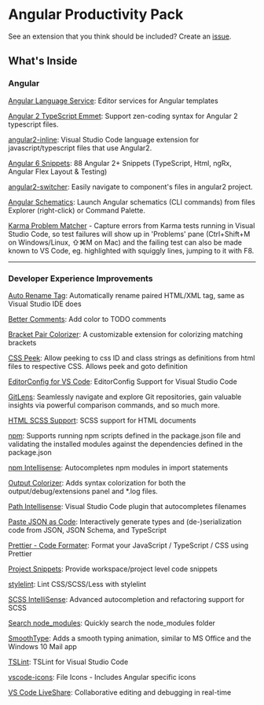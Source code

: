 # Angular Productivity Pack

See an extension that you think should be included? Create an [issue](https://github.com/devboosts/angular-productivity-pack/issues).

## What's Inside

### Angular
[Angular Language Service](https://marketplace.visualstudio.com/items?itemName=Angular.ng-template): Editor services for Angular templates

[Angular 2 TypeScript Emmet](https://marketplace.visualstudio.com/items?itemName=jakethashi.vscode-angular2-emmet): Support zen-coding syntax for Angular 2 typescript files.

[angular2-inline](https://marketplace.visualstudio.com/items?itemName=natewallace.angular2-inline): Visual Studio Code language extension for javascript/typescript files that use Angular2.

[Angular 6 Snippets](https://marketplace.visualstudio.com/items?itemName=Mikael.Angular-BeastCode): 88 Angular 2+ Snippets (TypeScript, Html, ngRx, Angular Flex Layout & Testing)

[angular2-switcher](https://marketplace.visualstudio.com/items?itemName=infinity1207.angular2-switcher): Easily navigate to component's files in angular2 project.

[Angular Schematics](https://marketplace.visualstudio.com/items?itemName=cyrilletuzi.angular-schematics): Launch Angular schematics (CLI commands) from files Explorer (right-click) or Command Palette.

[Karma Problem Matcher](https://marketplace.visualstudio.com/items?itemName=rctay.karma-problem-matcher) - Capture errors from Karma tests running in Visual Studio Code, so test failures will show up in 'Problems' pane (Ctrl+Shift+M on Windows/Linux, ⇧⌘M on Mac) and the failing test can also be made known to VS Code, eg. highlighted with squiggly lines, jumping to it with F8.

---
### Developer Experience Improvements

[Auto Rename Tag](https://marketplace.visualstudio.com/items?itemName=formulahendry.auto-rename-tag): Automatically rename paired HTML/XML tag, same as Visual Studio IDE does

[Better Comments](https://marketplace.visualstudio.com/items?itemName=aaron-bond.better-comments): Add color to TODO comments

[Bracket Pair Colorizer](https://marketplace.visualstudio.com/items?itemName=CoenraadS.bracket-pair-colorizer): A customizable extension for colorizing matching brackets

[CSS Peek](https://marketplace.visualstudio.com/items?itemName=pranaygp.vscode-css-peek): Allow peeking to css ID and class strings as definitions from html files to respective CSS. Allows peek and goto definition

[EditorConfig for VS Code](https://marketplace.visualstudio.com/items?itemName=EditorConfig.EditorConfig): EditorConfig Support for Visual Studio Code

[GitLens](https://marketplace.visualstudio.com/items?itemName=eamodio.gitlens): Seamlessly navigate and explore Git repositories, gain valuable insights via powerful comparison commands, and so much more.

[HTML SCSS Support](https://marketplace.visualstudio.com/items?itemName=P-de-Jong.vscode-html-scss): SCSS support for HTML documents

[npm](https://marketplace.visualstudio.com/items?itemName=eg2.vscode-npm-script): Supports running npm scripts defined in the package.json file and validating the installed modules against the dependencies defined in the package.json

[npm Intellisense](https://marketplace.visualstudio.com/items?itemName=christian-kohler.npm-intellisense): Autocompletes npm modules in import statements

[Output Colorizer](https://marketplace.visualstudio.com/items?itemName=IBM.output-colorizer): Adds syntax colorization for both the output/debug/extensions panel and *.log files.

[Path Intellisense](https://marketplace.visualstudio.com/items?itemName=christian-kohler.path-intellisense): Visual Studio Code plugin that autocompletes filenames

[Paste JSON as Code](https://marketplace.visualstudio.com/items?itemName=quicktype.quicktype): Interactively generate types and (de-)serialization code from JSON, JSON Schema, and TypeScript

[Prettier - Code Formater](https://marketplace.visualstudio.com/items?itemName=esbenp.prettier-vscode): Format your JavaScript / TypeScript / CSS using Prettier

[Project Snippets](https://marketplace.visualstudio.com/items?itemName=rebornix.project-snippets): Provide workspace/project level code snippets

[stylelint](https://marketplace.visualstudio.com/items?itemName=shinnn.stylelint): Lint CSS/SCSS/Less with stylelint

[SCSS IntelliSense](https://marketplace.visualstudio.com/items?itemName=mrmlnc.vscode-scss): Advanced autocompletion and refactoring support for SCSS

[Search node_modules](https://marketplace.visualstudio.com/items?itemName=jasonnutter.search-node-modules): Quickly search the node_modules folder

[SmoothType](https://marketplace.visualstudio.com/items?itemName=spikespaz.vscode-smoothtype): Adds a smooth typing animation, similar to MS Office and the Windows 10 Mail app

[TSLint](https://marketplace.visualstudio.com/items?itemName=eg2.tslint): TSLint for Visual Studio Code

[vscode-icons](https://marketplace.visualstudio.com/items?itemName=robertohuertasm.vscode-icons): File Icons - Includes Angular specific icons

[VS Code LiveShare](https://marketplace.visualstudio.com/items?itemName=MS-vsliveshare.vsliveshare): Collaborative editing and debugging in real-time